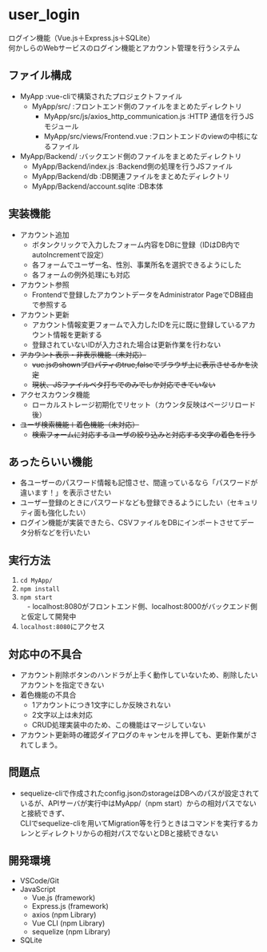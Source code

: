 # user_login
 
ログイン機能（Vue.js＋Express.js＋SQLite）<br>
何かしらのWebサービスのログイン機能とアカウント管理を行うシステム

## ファイル構成

- MyApp :vue-cliで構築されたプロジェクトファイル
    - MyApp/src/ :フロントエンド側のファイルをまとめたディレクトリ
        - MyApp/src/js/axios_http_communication.js :HTTP
        通信を行うJSモジュール
        - MyApp/src/views/Frontend.vue :フロントエンドのviewの中核になるファイル
- MyApp/Backend/ :バックエンド側のファイルをまとめたディレクトリ
    - MyApp/Backend/index.js :Backend側の処理を行うJSファイル
    - MyApp/Backend/db :DB関連ファイルをまとめたディレクトリ
    - MyApp/Backend/account.sqlite :DB本体

## 実装機能
 
- アカウント追加
    - ボタンクリックで入力したフォーム内容をDBに登録（IDはDB内でautoIncrementで設定）
    - 各フォームでユーザー名、性別、事業所名を選択できるようにした
    - 各フォームの例外処理にも対応
- アカウント参照
    - Frontendで登録したアカウントデータをAdministrator PageでDB経由で参照する
- アカウント更新
    - アカウント情報変更フォームで入力したIDを元に既に登録しているアカウント情報を更新する
    - 登録されていないIDが入力された場合は更新作業を行わない
- ~~アカウント表示・非表示機能（未対応）~~
    - ~~vue.jsのshownプロパティのtrue,falseでブラウザ上に表示させるかを決定~~
    - ~~現状、JSファイルベタ打ちでのみでしか対応できていない~~
- アクセスカウンタ機能
    - ローカルストレージ初期化でリセット（カウンタ反映はページリロード後）
- ~~ユーザ検索機能＋着色機能（未対応）~~
    - ~~検索フォームに対応するユーザの絞り込みと対応する文字の着色を行う~~
    
## あったらいい機能
- 各ユーザーのパスワード情報も記憶させ、間違っているなら「パスワードが違います！」を表示させたい
- ユーザー登録のときにパスワードなども登録できるようにしたい（セキュリティ面も強化したい）
- ログイン機能が実装できたら、CSVファイルをDBにインポートさせてデータ分析などを行いたい
 
## 実行方法
1. `cd MyApp/`
1. `npm install`
1. `npm start`<br>
　- localhost:8080がフロントエンド側、localhost:8000がバックエンド側と仮定して開発中
1. `localhost:8080`にアクセス

## 対応中の不具合
- アカウント削除ボタンのハンドラが上手く動作していないため、削除したいアカウントを指定できない
- 着色機能の不具合
    - 1アカウントにつき1文字にしか反映されない
    - 2文字以上は未対応
    - CRUD処理実装中のため、この機能はマージしていない
- アカウント更新時の確認ダイアログのキャンセルを押しても、更新作業がされてしまう。

## 問題点
- sequelize-cliで作成されたconfig.jsonのstorageはDBへのパスが設定されているが、APIサーバが実行中はMyApp/（npm start）からの相対パスでないと接続できず、  
CLIでsequelize-cliを用いてMigration等を行うときはコマンドを実行するカレンとディレクトリからの相対パスでないとDBと接続できない

## 開発環境
 - VSCode/Git
 - JavaScript
    - Vue.js (framework)
    - Express.js (framework)
    - axios (npm Library)
    - Vue CLI (npm Library)
    - sequelize (npm Library)
- SQLite